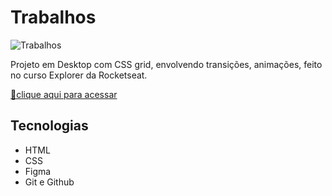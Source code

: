 # Trabalhos

![Trabalhos](https://user-images.githubusercontent.com/113316157/202585543-994adda5-20bf-4b4b-812e-e0a672552c35.png)

Projeto em Desktop com CSS grid, envolvendo transições, animações, feito no curso Explorer da Rocketseat.

[🔗clique aqui para acessar](https://larissaaleall.github.io/Trabalhos/)

## Tecnologias 

- HTML
- CSS
- Figma
- Git e Github
